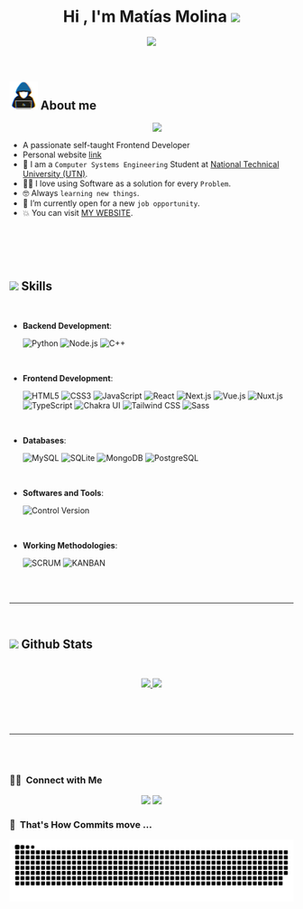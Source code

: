 
<h1 align="center"><b>Hi , I'm Matías Molina </b><img src="https://media.giphy.com/media/hvRJCLFzcasrR4ia7z/giphy.gif" width="35"></h1>
<p align="center">
  <a href="https://github.com/DenverCoder1/readme-typing-svg"><img src="https://readme-typing-svg.herokuapp.com?font=Time+New+Roman&color=cyan&size=25&center=true&vCenter=true&width=600&height=100&lines=Frontend+Developer;"></a>
</p>

<br>
	
## <picture><img src = "https://github.com/0xAbdulKhalid/0xAbdulKhalid/raw/main/assets/mdImages/about_me.gif" width = 50px></picture> **About me**

<picture> <img align="right" src="https://github.com/7oSkaaa/7oSkaaa/blob/main/Images/Right_Side.gif?raw=true" width = 250px></picture>

<br>

- A passionate self-taught Frontend Developer
- Personal website [link](https://www.matiasnmolina.com)
- :school: I am a `Computer Systems Engineering` Student at [National Technical University (UTN)](https://utn.edu.ar/).
- :technologist: I love using Software as a solution for every `Problem`.
- :nerd_face: Always `learning new things`.
- :thinking: I’m currently open for a new `job opportunity`.
- :boom: You can visit [MY WEBSITE](https://matiasnmolina.com/).

<br><br>

<p align="left"> <a href="https://twitter.com/" target="blank"><img src="https://img.shields.io/twitter/follow/?logo=twitter&style=for-the-badge" alt="" /></a> </p>

## <img src="https://media2.giphy.com/media/QssGEmpkyEOhBCb7e1/giphy.gif?cid=ecf05e47a0n3gi1bfqntqmob8g9aid1oyj2wr3ds3mg700bl&rid=giphy.gif" width ="25"><b> Skills</b>
<br>

<p align="center">

- **Backend Development**:
    
    ![Python](https://img.shields.io/badge/Python%20-%2314354C.svg?style=for-the-badge&logo=python&logoColor=white)
    ![Node.js](https://img.shields.io/badge/Node.js-339933?style=for-the-badge&logo=node.js&logoColor=white)
    ![C++](https://img.shields.io/badge/C++%20-%2300599C.svg?style=for-the-badge&logo=c%2B%2B&logoColor=white)

<br>   
    
- **Frontend Development**:

   ![HTML5](https://img.shields.io/badge/HTML5%20-%23E34F26.svg?style=for-the-badge&logo=html5&logoColor=white)
   ![CSS3](https://img.shields.io/badge/CSS%20-%231572B6.svg?style=for-the-badge&logo=css3&logoColor=white)
   ![JavaScript](https://img.shields.io/badge/JavaScript%20-%23F7DF1E.svg?style=for-the-badge&logo=javascript&logoColor=black)
   ![React](https://img.shields.io/badge/React-61DAFB?style=for-the-badge&logo=react&logoColor=white)
   ![Next.js](https://img.shields.io/badge/Next.js-000000?style=for-the-badge&logo=next.js&logoColor=white)
   ![Vue.js](https://img.shields.io/badge/Vue.js-4FC08D?style=for-the-badge&logo=vue.js&logoColor=white)
   ![Nuxt.js](https://img.shields.io/badge/Nuxt.js-00C58E?style=for-the-badge&logo=nuxt.js&logoColor=white)
   ![TypeScript](https://img.shields.io/badge/TypeScript-3178C6?style=for-the-badge&logo=typescript&logoColor=white)
   ![Chakra UI](https://img.shields.io/badge/Chakra_UI-319795?style=for-the-badge&logo=chakraui&logoColor=white)
   ![Tailwind CSS](https://img.shields.io/badge/Tailwind_CSS-38B2AC?style=for-the-badge&logo=tailwindcss&logoColor=white)
   ![Sass](https://img.shields.io/badge/Sass-CC6699?style=for-the-badge&logo=sass&logoColor=white)


<br>

- **Databases**:

    ![MySQL](https://img.shields.io/badge/MySQL-4479A1?style=for-the-badge&logo=mysql&logoColor=white)
    ![SQLite](https://img.shields.io/badge/SQLite-003B57?style=for-the-badge&logo=sqlite&logoColor=white)
    ![MongoDB](https://img.shields.io/badge/MongoDB-47A248?style=for-the-badge&logo=mongodb&logoColor=white)
    ![PostgreSQL](https://img.shields.io/badge/PostgreSQL-4169E1?style=for-the-badge&logo=postgresql&logoColor=white)

    
<br>

- **Softwares and Tools**:

    ![Control Version](https://img.shields.io/badge/git-%23F05033.svg?style=for-the-badge&logo=git&logoColor=white)

<br>

- **Working Methodologies**:

   ![SCRUM](https://img.shields.io/badge/SCRUM-6DB33F?style=for-the-badge&logo=scrum&logoColor=white)
   ![KANBAN](https://img.shields.io/badge/KANBAN-008FC7?style=for-the-badge&logo=kanban&logoColor=white)

</p>

<br>
<br>

-----

<br>


## <img src="https://media.giphy.com/media/iY8CRBdQXODJSCERIr/giphy.gif" width="35"><b> Github Stats </b>
<br>

<div align="center">

<p align="center">
  <a href="https://github.com/mamolina01">
    <img height="180em" src="https://github-readme-stats-eight-theta.vercel.app/api?username=mamolina01&show_icons=true&theme=algolia&include_all_commits=true&count_private=true"/>
  </a>
  <a href="https://github.com/mamolina01">
    <img height="180em" src="https://github-readme-stats-eight-theta.vercel.app/api/top-langs/?username=mamolina01&layout=compact&langs_count=8&theme=algolia"/>
  </a>
</p>


</a>
</div>

<br>
<br>
<br>

-----

<br>
<br>

### 🤝🏻 &nbsp;Connect with Me

<p align="center">
<a href="https://www.linkedin.com/in/matiasnmolina/"><img src="https://img.shields.io/badge/-Linkedin-0077B5?style=flat&logo=Linkedin&logoColor=white"/></a>
<a href="mailto:matiasnmolina1@gmail.com"><img src="https://img.shields.io/badge/-Gmail-D14836?style=flat&logo=Gmail&logoColor=white"/></a>
</p>

### 🐍 &nbsp;That's How Commits move ...

<div align="center">
  <a href="https://github.com/mamolina01/">
    <img src="https://github.com/1999AZZAR/1999AZZAR/blob/readme/resources/img/grid-snake.svg"
         alt="snake" />
  </a>
</div>
